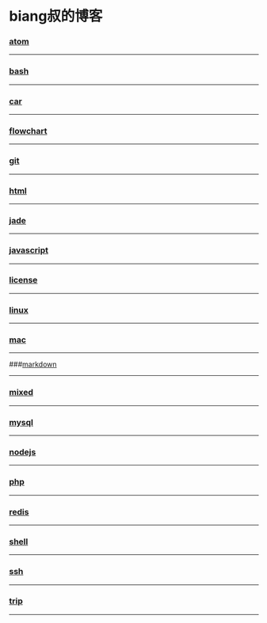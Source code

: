 biang叔的博客
===========

### [atom](atom/index)

---

### [bash](bash/index)

---

### [car](car/index)

---

### [flowchart](flowchart/index)

---

### [git](git/index)

---

### [html](html/index)

---

### [jade](jade/index)

---

### [javascript](javascript/index)

---

### [license](license/index)

---

### [linux](linux/index)

---

### [mac](mac/index)

---

###[markdown](markdown/simple)

---

### [mixed](mixed/index)

---

### [mysql](mysql/index)

---

### [nodejs](nodejs/index)

---

### [php](php/index)

---

### [redis](redis/index)

---

### [shell](shell/index)

---

### [ssh](ssh/index)

---

### [trip](trip/index)

---
